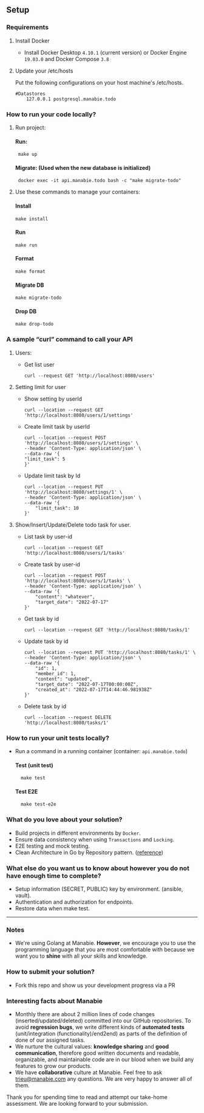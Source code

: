## Setup

### Requirements

1. Install Docker

   - Install Docker Desktop `4.10.1` (current version) or Docker Engine `19.03.0` and Docker Compose `3.8`

2. Update your /etc/hosts

   Put the following configurations on your host machine's /etc/hosts.

   ```
   #Datastores
       127.0.0.1 postgresql.manabie.todo
   ```

### How to run your code locally?

1.  Run project:

    #### Run:

         make up

    #### Migrate: (Used when the new database is initialized)

         docker exec -it api.manabie.todo bash -c "make migrate-todo"

2.  Use these commands to manage your containers:

    #### Install

        make install

    #### Run

        make run

    #### Format

        make format

    #### Migrate DB

        make migrate-todo

    #### Drop DB

        make drop-todo

### A sample “curl” command to call your API

1.  Users:

    - Get list user

      ```
      curl --request GET 'http://localhost:8080/users'
      ```

2.  Setting limit for user

    - Show setting by userId

      ```
      curl --location --request GET 'http://localhost:8080/users/1/settings'
      ```

    - Create limit task by userId

      ```
      curl --location --request POST 'http://localhost:8080/users/1/settings' \
      --header 'Content-Type: application/json' \
      --data-raw '{
      "limit_task": 5
      }'
      ```

    - Update limit task by Id

      ```
      curl --location --request PUT 'http://localhost:8080/settings/1' \
      --header 'Content-Type: application/json' \
      --data-raw '{
          "limit_task": 10
      }'
      ```

3.  Show/Insert/Update/Delete todo task for user.

    - List task by user-id

      ```
      curl --location --request GET 'http://localhost:8080/users/1/tasks'
      ```

    - Create task by user-id

      ```
      curl --location --request POST 'http://localhost:8080/users/1/tasks' \
      --header 'Content-Type: application/json' \
      --data-raw '{
          "content": "whatever",
          "target_date": "2022-07-17"
      }'
      ```

    - Get task by id

      ```
      curl --location --request GET 'http://localhost:8080/tasks/1'
      ```

    - Update task by id

      ```
      curl --location --request PUT 'http://localhost:8080/tasks/1' \
      --header 'Content-Type: application/json' \
      --data-raw '{
          "id": 1,
          "member_id": 1,
          "content": "updated",
          "target_date": "2022-07-17T00:00:00Z",
          "created_at": "2022-07-17T14:44:46.981938Z"
      }'
      ```

    - Delete task by id

      ```
      curl --location --request DELETE 'http://localhost:8080/tasks/1'
      ```

### How to run your unit tests locally?

- Run a command in a running container (container: `api.manabie.todo`)

  #### Test (unit test)

        make test

  #### Test E2E

        make test-e2e

### What do you love about your solution?

- Build projects in different environments by `Docker`.
- Ensure data consistency when using `Transactions` and `Locking`.
- E2E testing and mock testing.
- Clean Architecture in Go by Repository pattern. ([reference](https://github.com/bxcodec/go-clean-arch#the-diagram))

### What else do you want us to know about however you do not have enough time to complete?

- Setup information (SECRET, PUBLIC) key by environment. (ansible, vault).
- Authentication and authorization for endpoints.
- Restore data when make test.

<hr />


### Notes

- We're using Golang at Manabie. **However**, we encourage you to use the programming language that you are most comfortable with because we want you to **shine** with all your skills and knowledge.

### How to submit your solution?

- Fork this repo and show us your development progress via a PR

### Interesting facts about Manabie

- Monthly there are about 2 million lines of code changes (inserted/updated/deleted) committed into our GitHub repositories. To avoid **regression bugs**, we write different kinds of **automated tests** (unit/integration (functionality)/end2end) as parts of the definition of done of our assigned tasks.
- We nurture the cultural values: **knowledge sharing** and **good communication**, therefore good written documents and readable, organizable, and maintainable code are in our blood when we build any features to grow our products.
- We have **collaborative** culture at Manabie. Feel free to ask trieu@manabie.com any questions. We are very happy to answer all of them.

Thank you for spending time to read and attempt our take-home assessment. We are looking forward to your submission.
